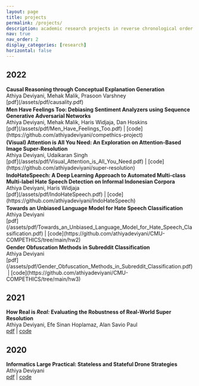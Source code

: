 ```yaml
---
layout: page
title: projects
permalink: /projects/
description: academic research projects in reverse chronological order.
nav: true
nav_order: 2
display_categories: [research]
horizontal: false
---
```


<h2 class="year" >2022</h2>
<!-- <br> -->
<b>Causal Reasoning through Conceptual Explanation Generation</b><br>
Athiya Deviyani, Mehak Malik, Prasoon Varshney<br>
[pdf](/assets/pdf/causality.pdf)
<p style="font-size: 3px !important"></p>
<b>Men Have Feelings Too: Debiasing Sentiment Analyzers using Sequence Generative Adversarial Networks</b><br>
Athiya Deviyani, Mehak Malik, Haris Widjaja, Dan Hoskins<br>
[pdf](/assets/pdf/Men_Have_Feelings_Too.pdf)&nbsp;|&nbsp;[code](https://github.com/athiyadeviyani/compethics-project)
<p style="font-size: 3px !important"></p>
<b>(Visual) Attention is All You Need: An Exploration on Attention-Based Image Super-Resolution</b><br>
Athiya Deviyani, Udaikaran Singh<br>
[pdf](/assets/pdf/Visual_Attention_is_All_You_Need.pdf)&nbsp;|&nbsp;[code](https://github.com/athiyadeviyani/super-resolution)
<p style="font-size: 3px"></p>
<b>IndoHateSpeech: A Deep Learning Approach to Automated Multi-class Multi-label Hate Speech Detection on Informal Indonesian Corpora</b><br>
Athiya Deviyani, Haris Widjaja<br>
[pdf](/assets/pdf/IndoHateSpeech.pdf)&nbsp;|&nbsp;[code](https://github.com/athiyadeviyani/IndoHateSpeech)
<p style="font-size: 3px"></p>
<b>Towards an Unbiased Language Model for Hate Speech Classification</b><br>
Athiya Deviyani<br>
[pdf](/assets/pdf/Towards_an_Unbiased_Language_Model_for_Hate_Speech_Classification.pdf)&nbsp;|&nbsp;[code](https://github.com/athiyadeviyani/CMU-COMPETHICS/tree/main/hw2)
<p style="font-size: 3px"></p>
<b>Gender Obfuscation Methods in Subreddit Classification</b><br>
Athiya Deviyani<br>
[pdf](/assets/pdf/Gender_Obfuscation_Methods_in_Subreddit_Classification.pdf)&nbsp;|&nbsp;[code](https://github.com/athiyadeviyani/CMU-COMPETHICS/tree/main/hw3)
<p style="font-size: 3px"></p>

<!-- <b>Bias Audit of the Crowdsourced Stanford Natural Language Inference (SNLI) Dataset</b><br>
Athiya Deviyani<br>
[[pdf](/assets/pdf/Bias_Audit_of_the_Crowdsourced_Stanford_Natural_Language_Inference_SNLI_Dataset.pdf)][[code](https://github.com/athiyadeviyani/CMU-COMPETHICS/tree/main/hw1)]
<p style="font-size: 6px"></p> -->

<!-- <b>NLP For Social Good: Automated Detection of Disaster Tweets</b><br>
Athiya Deviyani<br>
[[pdf](/assets/pdf/NLP_for_Social_Good_Automated_Detection_of_Disaster_Tweets.pdf)][[code](https://github.com/athiyadeviyani/CMU-COMPETHICS/tree/main/hw4)]
<p style="font-size: 6px"></p> -->

## 2021
<b>How Real is <i>Real:</i> Evaluating the Robustness of Real-World Super Resolution</b><br>
Athiya Deviyani, Efe Sinan Hoplamaz, Alan Savio Paul<br>
[pdf](/assets/pdf/MLP_How_Real_is_Real_Evaluating_the_Robustness_of_Real_World_Super_Resolution.pdf)&nbsp;|&nbsp;[code](https://github.com/AlanSavio25/Image-Super-Resolution)
<p style="font-size: 3px"></p>

## 2020
<b>Informatics Large Practical: Stateless and Stateful Drone Strategies</b><br>
Athiya Deviyani<br>
[pdf](/assets/pdf/Informatics_Large_Practical.pdf)&nbsp;|&nbsp;[code](https://github.com/athiyadeviyani/Informatics-Large-Practical)
<p style="font-size: 3px"></p>
